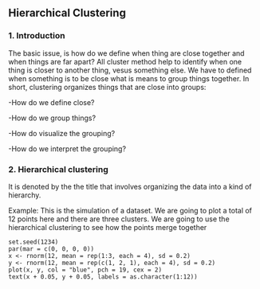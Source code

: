 ## Hierarchical Clustering

### 1. Introduction

The basic issue, is how do we define when thing are close together and when things are far apart? All cluster method help to identify when one thing is closer to another thing, vesus something else. We have to defined when something is to be close what is means to group things together. In short, clustering organizes things that are close into groups:

-How do we define close?

-How do we group things?

-How do visualize the grouping?

-How do we interpret the grouping?

### 2. Hierarchical clustering

It is denoted by the the title that involves organizing the data into a kind of hierarchy.

Example: This is the simulation of a dataset. We are going to plot a total of 12 points here and there are three clusters. We are going to use the hierarchical clustering to see how the points merge together

```[R]
set.seed(1234)
par(mar = c(0, 0, 0, 0))
x <- rnorm(12, mean = rep(1:3, each = 4), sd = 0.2)
y <- rnorm(12, mean = rep(c(1, 2, 1), each = 4), sd = 0.2)
plot(x, y, col = "blue", pch = 19, cex = 2)
text(x + 0.05, y + 0.05, labels = as.character(1:12))
```

